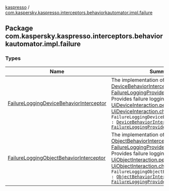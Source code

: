 [kaspresso](../index.md) / [com.kaspersky.kaspresso.interceptors.behaviorkautomator.impl.failure](./index.md)

## Package com.kaspersky.kaspresso.interceptors.behaviorkautomator.impl.failure

### Types

| Name | Summary |
|---|---|
| [FailureLoggingDeviceBehaviorInterceptor](-failure-logging-device-behavior-interceptor/index.md) | The implementation of [DeviceBehaviorInterceptor](../com.kaspersky.kaspresso.interceptors.behaviorkautomator/-device-behavior-interceptor.md) and [FailureLoggingProvider](../com.kaspersky.kaspresso.failure/-failure-logging-provider/index.md) interfaces. Provides failure logging functionality for [UiDeviceInteraction.perform](#) and [UiDeviceInteraction.check](#) calls.`class FailureLoggingDeviceBehaviorInterceptor : `[`DeviceBehaviorInterceptor`](../com.kaspersky.kaspresso.interceptors.behaviorkautomator/-device-behavior-interceptor.md)`, `[`FailureLoggingProvider`](../com.kaspersky.kaspresso.failure/-failure-logging-provider/index.md) |
| [FailureLoggingObjectBehaviorInterceptor](-failure-logging-object-behavior-interceptor/index.md) | The implementation of [ObjectBehaviorInterceptor](../com.kaspersky.kaspresso.interceptors.behaviorkautomator/-object-behavior-interceptor.md) and [FailureLoggingProvider](../com.kaspersky.kaspresso.failure/-failure-logging-provider/index.md) interfaces. Provides failure logging functionality for [UiObjectInteraction.perform](#) and [UiObjectInteraction.check](#) calls.`class FailureLoggingObjectBehaviorInterceptor : `[`ObjectBehaviorInterceptor`](../com.kaspersky.kaspresso.interceptors.behaviorkautomator/-object-behavior-interceptor.md)`, `[`FailureLoggingProvider`](../com.kaspersky.kaspresso.failure/-failure-logging-provider/index.md) |
